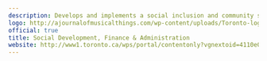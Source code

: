 ```yaml
---
description: Develops and implements a social inclusion and community safety agenda for the city, fosters safe and strong neighbourhoods and communities, promotes community engagement, and advances life skill opportunities for youth.
logo: http://ajournalofmusicalthings.com/wp-content/uploads/Toronto-logo.png
official: true
title: Social Development, Finance & Administration
website: http://www1.toronto.ca/wps/portal/contentonly?vgnextoid=4110e03bb8d1e310VgnVCM10000071d60f89RCRD
---
```

